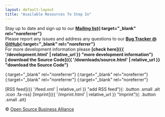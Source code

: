 ```yaml
---
layout: default-layout
title: "Available Resources To Step In"
---
```


Stay up to date and sign up to our **[Mailing list](http://lists.inai.de/iridium "sign up to the Mailing List"){:target="_blank" rel="noreferrer"}**      
Please report any issues and address any questions to our **[Bug Tracker @ GitHub](https://github.com/iridium-browser/tracker/issues "Bug Tracker @ GitHub"){:target="_blank" rel="noreferrer"}**      
For more development information please **[check here]({{ '/development.html' | relative_url }} "more development information")**     
**[<span class="fa fa-code"></span> download the Source Code]({{ '/downloads/source.html' | relative_url }} "download the Source Code")**     

[<span class="button-round fa fa-github"></span>](https://github.com/iridium-browser "Iridium Browser @ GitHub"){:target="_blank" rel="noreferrer"}
[<span class="button-round fa fa-facebook"></span>](https://www.facebook.com/iridiumbrowser/ "Iridium Browser on Facebook"){:target="_blank" rel="noreferrer"}
[<span class="button-round fa fa-twitter"></span>](https://twitter.com/iridiumbrowser/ "Iridium Browser on Twitter"){:target="_blank" rel="noreferrer"}
[<span class="button-round fa fa-google-plus"></span>](https://plus.google.com/116764845211725632871 "Iridium Browser on Google+"){:target="_blank" rel="noreferrer"}     

[RSS feed]({{ '/feed.xml' | relative_url }} "add RSS feed"){: .button .small .alt .icon .fa-rss} 
[Imprint]({{ '/imprint.html' | relative_url }} "Imprint"){: .button .small .alt}     

<div class="copyright">&copy; <a href="http://osb-alliance.de/" target="_blank" rel="noreferrer">Open Source Business Alliance</a></div>